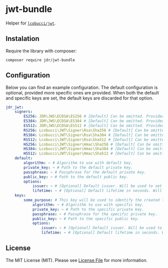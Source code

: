 # jwt-bundle


Helper for [`lcobucci/jwt`][link-lcobucci-jwt].

## Instalation

Require the library with composer:
```
composer require jdr/jwt-bundle
```

## Configuration

Below you can find an example configuration. The default configuration is optional, provided more specific ones are provided.
When both the default and specific keys are set, the default keys are discarded for that option.

```yaml
jdr_jwt:
    signers:
        ES256: JDR\JWS\ECDSA\ES256 # [Default] Can be omitted. Provided as an option only to allow signers to be overridden.
        ES384: JDR\JWS\ECDSA\ES384 # [Default] Can be omitted. Provided as an option only to allow signers to be overridden.
        ES512: JDR\JWS\ECDSA\ES512 # [Default] Can be omitted. Provided as an option only to allow signers to be overridden.
        RS256: Lcobucci\JWT\Signer\Rsa\Sha256 # [Default] Can be omitted. Provided as an option only to allow signers to be overridden.
        RS384: Lcobucci\JWT\Signer\Rsa\Sha384 # [Default] Can be omitted. Provided as an option only to allow signers to be overridden.
        RS512: Lcobucci\JWT\Signer\Rsa\Sha512 # [Default] Can be omitted. Provided as an option only to allow signers to be overridden.
        HS256: Lcobucci\JWT\Signer\Hmac\Sha256 # [Default] Can be omitted. Provided as an option only to allow signers to be overridden.
        HS384: Lcobucci\JWT\Signer\Hmac\Sha384 # [Default] Can be omitted. Provided as an option only to allow signers to be overridden.
        HS512: Lcobucci\JWT\Signer\Hmac\Sha512 # [Default] Can be omitted. Provided as an option only to allow signers to be overridden.
    default:
        algorithm: ~ # Algorithm to use with default key.
        private_key: ~ # Path to the default private key.
        passphrase: ~ # Passphrase for the default private key.
        public_key: ~ # Path to the default public key.
        options:
            issuer: ~ # [Optional] Default issuer. Will be used to set the 'iss' claim.
            lifetime: ~ # [Optional] Default lifetime in seconds. Will be used to set the 'exp' claim.
    keys:
        some_purpose: # This key will be used to identify the created token builders and parsers.
            algorithm: ~ # Algorithm to use with specific key.
            private_key: ~ # Path to the specific private key.
            passphrase: ~ # Passphrase for the specific private key.
            public_key: ~ # Path to the specific public key.
            options:
                issuer: ~ # [Optional] Default issuer. Will be used to set the 'iss' claim.
                lifetime: ~ # [Optional] Default lifetime in seconds. Will be used to set the 'exp' claim.
```

## License

The MIT License (MIT). Please see [License File](LICENSE) for more information.

[link-lcobucci-jwt]: https://github.com/lcobucci/jwt
